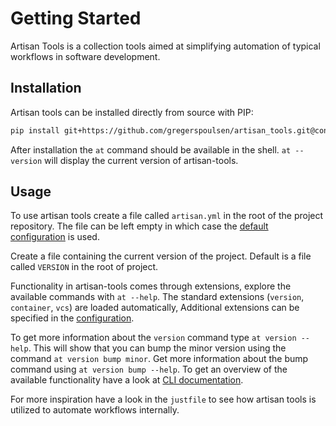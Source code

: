 # Getting Started

Artisan Tools is a collection tools aimed at simplifying automation of
typical workflows in software development.

## Installation

Artisan tools can be installed directly from source with PIP:

```bash
pip install git+https://github.com/gregerspoulsen/artisan_tools.git@container_arch
```

After installation the `at` command should be available in the shell.
`at --version` will display the current version of artisan-tools.

## Usage

To use artisan tools create a file called `artisan.yml` in the root of the
project repository. The file can be left empty in which case the [default
configuration](config) is used.

Create a file containing the current version of the project. Default is a file
called `VERSION` in the root of project.

Functionality in artisan-tools comes through extensions, explore the available
commands with `at --help`. The standard extensions
(`version`, `container`, `vcs`) are loaded automatically, Additional extensions
can be specified in the [configuration](config).

To get more information about the `version` command type `at version --help`.
This will show that you can bump the minor version using the command
`at version bump minor`. Get more information about the bump command using
`at version bump --help`. To get an overview of the available functionality
have a look at [CLI documentation](cli).

For more inspiration have a look in the `justfile` to see how artisan tools
is utilized to automate workflows internally.
